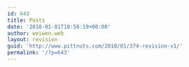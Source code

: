 ```yaml
---
id: 643
title: Posts
date: '2018-01-01T18:58:19+00:00'
author: weiwen.web
layout: revision
guid: 'http://www.pittnuts.com/2018/01/374-revision-v1/'
permalink: '/?p=643'
---
```


